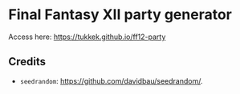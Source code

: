 # Final Fantasy XII party generator

Access here: https://tukkek.github.io/ff12-party

## Credits

* `seedrandom`: https://github.com/davidbau/seedrandom/.
